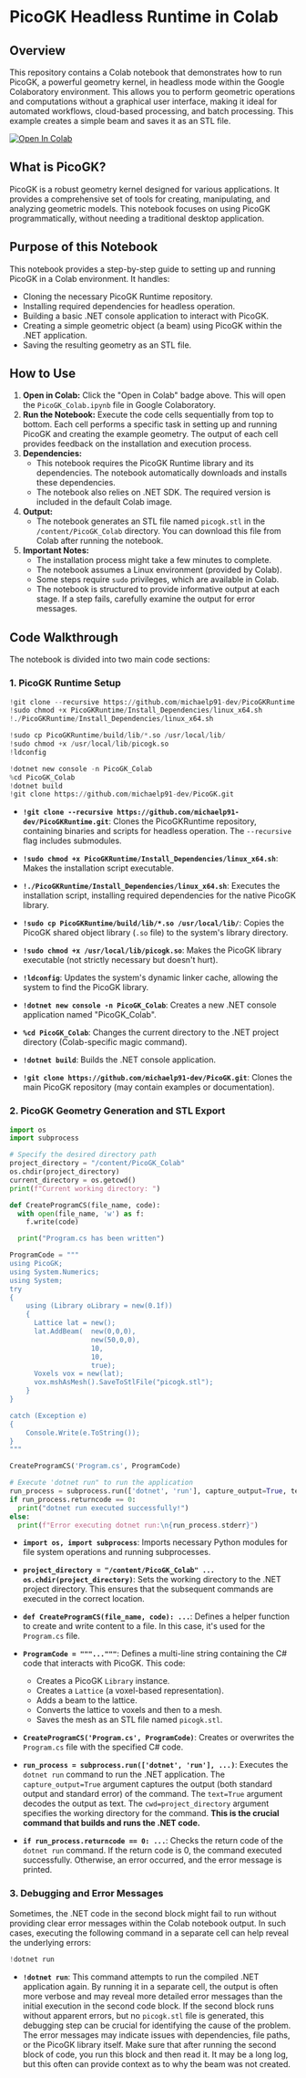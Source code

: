 # PicoGK Headless Runtime in Colab

## Overview

This repository contains a Colab notebook that demonstrates how to run PicoGK, a powerful geometry kernel, in headless mode within the Google Colaboratory environment. This allows you to perform geometric operations and computations without a graphical user interface, making it ideal for automated workflows, cloud-based processing, and batch processing.  This example creates a simple beam and saves it as an STL file.

[![Open In Colab](https://colab.research.google.com/assets/colab-badge.svg)](https://colab.research.google.com/github/michaelp91-dev/PicoGK-Colab/blob/main/PicoGK_Colab.ipynb)

## What is PicoGK?

PicoGK is a robust geometry kernel designed for various applications. It provides a comprehensive set of tools for creating, manipulating, and analyzing geometric models. This notebook focuses on using PicoGK programmatically, without needing a traditional desktop application.

## Purpose of this Notebook

This notebook provides a step-by-step guide to setting up and running PicoGK in a Colab environment. It handles:

*   Cloning the necessary PicoGK Runtime repository.
*   Installing required dependencies for headless operation.
*   Building a basic .NET console application to interact with PicoGK.
*   Creating a simple geometric object (a beam) using PicoGK within the .NET application.
*   Saving the resulting geometry as an STL file.

## How to Use

1.  **Open in Colab:** Click the "Open in Colab" badge above. This will open the `PicoGK_Colab.ipynb` file in Google Colaboratory. 
2.  **Run the Notebook:** Execute the code cells sequentially from top to bottom. Each cell performs a specific task in setting up and running PicoGK and creating the example geometry. The output of each cell provides feedback on the installation and execution process.
3.  **Dependencies:**
    *   This notebook requires the PicoGK Runtime library and its dependencies. The notebook automatically downloads and installs these dependencies.
    *   The notebook also relies on .NET SDK. The required version is included in the default Colab image.
4.  **Output:**
    *   The notebook generates an STL file named `picogk.stl` in the `/content/PicoGK_Colab` directory. You can download this file from Colab after running the notebook.
5.  **Important Notes:**
    *   The installation process might take a few minutes to complete.
    *   The notebook assumes a Linux environment (provided by Colab).
    *   Some steps require `sudo` privileges, which are available in Colab.
    *   The notebook is structured to provide informative output at each stage. If a step fails, carefully examine the output for error messages.

## Code Walkthrough

The notebook is divided into two main code sections:

### 1. PicoGK Runtime Setup

```python
!git clone --recursive https://github.com/michaelp91-dev/PicoGKRuntime.git
!sudo chmod +x PicoGKRuntime/Install_Dependencies/linux_x64.sh
!./PicoGKRuntime/Install_Dependencies/linux_x64.sh

!sudo cp PicoGKRuntime/build/lib/*.so /usr/local/lib/
!sudo chmod +x /usr/local/lib/picogk.so
!ldconfig

!dotnet new console -n PicoGK_Colab
%cd PicoGK_Colab
!dotnet build
!git clone https://github.com/michaelp91-dev/PicoGK.git
```
*   **`!git clone --recursive https://github.com/michaelp91-dev/PicoGKRuntime.git`**: Clones the PicoGKRuntime repository, containing binaries and scripts for headless operation. The `--recursive` flag includes submodules.

*   **`!sudo chmod +x PicoGKRuntime/Install_Dependencies/linux_x64.sh`**: Makes the installation script executable.

*   **`!./PicoGKRuntime/Install_Dependencies/linux_x64.sh`**: Executes the installation script, installing required dependencies for the native PicoGK library.

*   **`!sudo cp PicoGKRuntime/build/lib/*.so /usr/local/lib/`**: Copies the PicoGK shared object library (`.so` file) to the system's library directory.

*   **`!sudo chmod +x /usr/local/lib/picogk.so`**: Makes the PicoGK library executable (not strictly necessary but doesn't hurt).

*   **`!ldconfig`**: Updates the system's dynamic linker cache, allowing the system to find the PicoGK library.

*   **`!dotnet new console -n PicoGK_Colab`**: Creates a new .NET console application named "PicoGK_Colab".

*   **`%cd PicoGK_Colab`**: Changes the current directory to the .NET project directory (Colab-specific magic command).

*   **`!dotnet build`**: Builds the .NET console application.

*   **`!git clone https://github.com/michaelp91-dev/PicoGK.git`**: Clones the main PicoGK repository (may contain examples or documentation).

### 2. PicoGK Geometry Generation and STL Export

```python
import os
import subprocess

# Specify the desired directory path
project_directory = "/content/PicoGK_Colab"
os.chdir(project_directory)
current_directory = os.getcwd()
print(f"Current working directory: ")

def CreateProgramCS(file_name, code):
  with open(file_name, 'w') as f:
    f.write(code)

  print("Program.cs has been written")

ProgramCode = """
using PicoGK;
using System.Numerics;
using System;
try
{
    using (Library oLibrary = new(0.1f))
    {
      Lattice lat = new();
      lat.AddBeam(  new(0,0,0),
                    new(50,0,0),
                    10,
                    10,
                    true);
      Voxels vox = new(lat);
      vox.mshAsMesh().SaveToStlFile("picogk.stl");
    }
}

catch (Exception e)
{
    Console.Write(e.ToString());
}
"""

CreateProgramCS('Program.cs', ProgramCode)

# Execute 'dotnet run" to run the application
run_process = subprocess.run(['dotnet', 'run'], capture_output=True, text=True, cwd=project_directory)
if run_process.returncode == 0:
  print("dotnet run executed successfully!")
else:
  print(f"Error executing dotnet run:\n{run_process.stderr}")
```

*   **`import os, import subprocess`**: Imports necessary Python modules for file system operations and running subprocesses.

*   **`project_directory = "/content/PicoGK_Colab" ... os.chdir(project_directory)`**: Sets the working directory to the .NET project directory. This ensures that the subsequent commands are executed in the correct location.

*   **`def CreateProgramCS(file_name, code): ...`**: Defines a helper function to create and write content to a file. In this case, it's used for the `Program.cs` file.

*   **`ProgramCode = """..."""`**: Defines a multi-line string containing the C# code that interacts with PicoGK. This code:
    *   Creates a PicoGK `Library` instance.
    *   Creates a `Lattice` (a voxel-based representation).
    *   Adds a beam to the lattice.
    *   Converts the lattice to voxels and then to a mesh.
    *   Saves the mesh as an STL file named `picogk.stl`.

*   **`CreateProgramCS('Program.cs', ProgramCode)`**: Creates or overwrites the `Program.cs` file with the specified C# code.

*   **`run_process = subprocess.run(['dotnet', 'run'], ...)`**: Executes the `dotnet run` command to run the .NET application. The `capture_output=True` argument captures the output (both standard output and standard error) of the command. The `text=True` argument decodes the output as text. The `cwd=project_directory` argument specifies the working directory for the command.  **This is the crucial command that builds and runs the .NET code.**

*   **`if run_process.returncode == 0: ...`**: Checks the return code of the `dotnet run` command. If the return code is 0, the command executed successfully. Otherwise, an error occurred, and the error message is printed.

### 3. Debugging and Error Messages

Sometimes, the .NET code in the second block might fail to run without providing clear error messages within the Colab notebook output. In such cases, executing the following command in a separate cell can help reveal the underlying errors:

```python
!dotnet run
```

*   **`!dotnet run`**:  This command attempts to run the compiled .NET application again.  By running it in a separate cell, the output is often more verbose and may reveal more detailed error messages than the initial execution in the second code block. If the second block runs without apparent errors, but no `picogk.stl` file is generated, this debugging step can be crucial for identifying the cause of the problem. The error messages may indicate issues with dependencies, file paths, or the PicoGK library itself. Make sure that after running the second block of code, you run this block and then read it. It may be a long log, but this often can provide context as to why the beam was not created.


